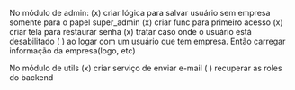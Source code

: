 No módulo de admin:
(x)  criar lógica para salvar usuário sem empresa somente para o papel super_admin
(x)  criar func para primeiro acesso
(x)  criar tela para restaurar senha
(x)  tratar caso onde o usuário está desabilitado
( )  ao logar com um usuário que tem empresa. Então carregar informação da empresa(logo, etc)

No módulo de utils
(x)  criar serviço de enviar e-mail
( ) recuperar as roles do backend



